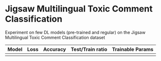 # Jigsaw Multilingual Toxic Comment Classification

Experiment on few DL models (pre-trained and regular) on the Jigsaw Multilingual Toxic Comment Classification dataset

| Model | Loss | Accuracy | Test/Train ratio | Trainable Params |
| --- | --- | --- | --- | --- |
|  |  |  |  |  |

